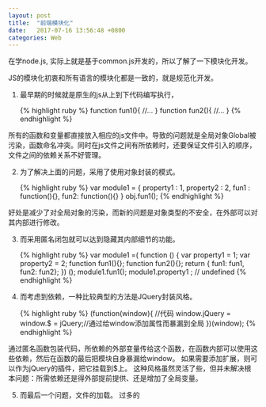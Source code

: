```yaml
---
layout: post
title:  "前端模块化"
date:   2017-07-16 13:56:48 +0800
categories: Web
---
```

在学node.js, 实际上就是基于common.js开发的，所以了解了一下模块化开发。

JS的模块化初衷和所有语言的模块化都是一致的，就是规范化开发。

1. 最早期的时候就是原生的js从上到下代码编写执行，
	
	{% highlight ruby %}
	function fun1(){ //... }
	function fun2(){ //... }
	{% endhighlight %}
	
所有的函数和变量都直接放入相应的js文件中。导致的问题就是全局对象Global被污染，函数命名冲突。同时在js文件之间有所依赖时，还要保证文件引入的顺序，文件之间的依赖关系不好管理。
	
	
2. 为了解决上面的问题，采用了使用对象封装的模式。
	
	{% highlight ruby %}
	var module1 = { 
		property1 : 1,
		property2 : 2,
		fun1 : function(){}, 
		fun2: function(){}
	}
	obj.fun1();
	{% endhighlight %}
	
好处是减少了对全局对象的污染，而新的问题是对象类型的不安全，在外部可以对其内部进行修改。
	
	
3. 而采用匿名闭包就可以达到隐藏其内部细节的功能。
	
	{% highlight ruby %}
	var module1 =( function () { 
		var property1 = 1;
		var property2 = 2;
		function fun1(){};
		function fun2(){};
		return { fun1: fun1, fun2: fun2};
	}) ();
	module1.fun1();
	module1.property1 ; // undefined
	{% endhighlight %}
	
	
4. 而考虑到依赖，一种比较典型的方法是JQuery封装风格。

	{% highlight ruby %}
	(function(window){
	    //代码
	    window.jQuery = window.$ = jQuery;//通过给window添加属性而暴漏到全局
	})(window);
	{% endhighlight %}

通过匿名函数包装代码，所依赖的外部变量传给这个函数，在函数内部可以使用这些依赖，然后在函数的最后把模块自身暴漏给window。
如果需要添加扩展，则可以作为jQuery的插件，把它挂载到$上。
这种风格虽然灵活了些，但并未解决根本问题：所需依赖还是得外部提前提供、还是增加了全局变量。
	
	
5. 而最后一个问题，文件的加载。 过多的<script>标签引入文件导致请求过多，加载顺序的固定，平行加载，导致依赖之间的模糊。所以之后出现了LAB.js这种script loader 还有 module loader YUI3等。实际上因为浏览器端任务量较小的缘故，各种复杂的JS逻辑也可以执行下去。但是进入到了服务器端以后，更迫切的需要模块化的存在。

1.CommonJS规范
   
CommonJS是服务器端模块的规范，Node.js采用了这个规范。Node.JS首先采用了js模块化的概念。
	根据CommonJS规范，一个单独的文件就是一个模块。每一个模块都是一个单独的作用域，也就是说，在该模块内部定义的变量，无法被其他模块读取，除非定义为global对象的属性。
	输出模块变量的最好方法是使用module.exports对象。
	
	{% highlight ruby %}
	var i = 1;
	var max = 30;
	module.exports = function () {
	  for (i -= 1; i++ < max; ) {
		console.log(i);
	  }
	max *= 1.1;
	};
	{% endhighlight %}
	
	上面代码通过module.exports对象，定义了一个函数，该函数就是模块外部与内部通信的桥梁。
	加载模块使用require方法，该方法读取一个文件并执行，最后返回文件内部的module.exports对象。
	
	
  ##2. AMD
  
	AMD 即Asynchronous Module Definition，中文名是异步模块定义的意思。它是一个在浏览器端模块化开发的规范。
	模块将被异步加载，模块加载不影响后面语句的运行。所有依赖某些模块的语句均放置在回调函数中。
	由于不是JavaScript原生支持，使用AMD规范进行页面开发需要用到对应的库函数，也就是大名鼎鼎RequireJS，实际上AMD 是 RequireJS 在推广过程中对模块定义的规范化的产出
	requireJS主要解决两个问题
		1. 多个js文件可能有依赖关系，被依赖的文件需要早于依赖它的文件加载到浏览器
		2. js加载的时候浏览器会停止页面渲染，加载文件越多，页面失去响应时间越长
	看一个使用requireJS的例子
	
	{% highlight ruby %}
	// 定义模块 myModule.js
	define(['dependency'], function(){
		var name = 'Byron';
		function printName(){
			console.log(name);
		}
		return {
			printName: printName
		};
	});
	// 加载模块
	require(['myModule'], function (my){
		my.printName();
		});
	{% endhighlight %}
	
	requireJS定义了一个函数 define，它是全局变量，用来定义模块
	
	`define(id?, dependencies?, factory);`
	
	1. id：可选参数，用来定义模块的标识，如果没有提供该参数，脚本文件名（去掉拓展名）
	2. dependencies：是一个当前模块依赖的模块名称数组
	3. factory：工厂方法，模块初始化要执行的函数或对象。如果为函数，它应该只被执行一次。如果是对象，此对象应该为模块的输出值
	
	{% highlight ruby %}
	 define("alpha", ["require", "exports", "beta"], function (require, exports, beta) {
       exports.verb = function() {
           return beta.verb();
           //Or:
           return require("beta").verb();
       }
   });
	{% endhighlight %}	
	
	在页面上使用require函数加载模块
	
	`require([dependencies], function(){});`
	
	require()函数接受两个参数
	1. 第一个参数是一个数组，表示所依赖的模块
	2. 第二个参数是一个回调函数，当前面指定的模块都加载成功后，它将被调用。加载的模块会以参数形式传入该函数，从而在回调函数内部就可以使用这些模块
	require()函数在加载依赖的函数的时候是异步加载的，这样浏览器不会失去响应，它指定的回调函数，只有前面的模块都加载成功后，才会运行，解决了依赖性的问题。

	
	##3.CMD
	
	CMD 即Common Module Definition通用模块定义，CMD规范是国内发展出来的，就像AMD有个requireJS，CMD有个浏览器的实现SeaJS，SeaJS要解决的问题和requireJS一样，只不过在模块定义方式和模块加载（可以说运行、解析）时机上有所不同。实际上本身Seajs就是通过学习并通过其自己的习惯改良成的。
	在 CMD 规范中，一个模块就是一个文件。代码的书写格式如下：
	
	`define(factory);`
	
	factory 为函数时，表示是模块的构造方法。执行该构造方法，可以得到模块向外提供的接口。factory 方法在执行时，默认会传入三个参数：require、exports 和 module：
	
	{% highlight ruby %}
	define(function(require, exports, module) {
	// 模块代码
	});
	{% endhighlight %}
	
	##4.AMD与CMD的区别
	
	所有的资料都会告诉你区别是CMD 推崇依赖就近，AMD 推崇依赖前置。实际上依赖就近的含义就是随用随require，而依赖前置的意思就是这一段define需要什么全部在一开始的地方require完毕。
	
	{% highlight ruby %}
	// CMD
	define(function(require, exports, module) {
	var a = require('./a')
	a.doSomething()
	//...
	var b = require('./b') // 依赖可以就近书写
	b.doSomething()
	// ... 
	})
	// AMD 默认推荐的是
	define(['./a', './b'], function(a, b) { // 依赖必须一开始就写好
	a.doSomething()
	// ...
	b.doSomething()
	...
	}) 
	{% endhighlight %}
	
	但两者都是异步操作的。
	
		
   5. ES6模块标准
	实际上模块化已经开始纳入ES标准了， 相应的ES Module部分才是建议仔细学习的地方。以后应该会向此靠拢的。
	----------------------------------------
	参考：
	http://www.cnblogs.com/dolphinX/p/4381855.html
	https://segmentfault.com/a/1190000000733959#articleHeader1
	http://www.cnblogs.com/lvdabao/p/js-modules-develop.html
	
